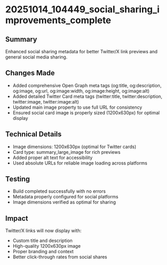 # 20251014_104449_social_sharing_improvements_complete

## Summary
Enhanced social sharing metadata for better Twitter/X link previews and general social media sharing.

## Changes Made
- Added comprehensive Open Graph meta tags (og:title, og:description, og:image, og:url, og:image:width, og:image:height, og:image:alt)
- Added detailed Twitter Card meta tags (twitter:title, twitter:description, twitter:image, twitter:image:alt)
- Updated main image property to use full URL for consistency
- Ensured social card image is properly sized (1200x630px) for optimal display

## Technical Details
- Image dimensions: 1200x630px (optimal for Twitter cards)
- Card type: summary_large_image for rich previews
- Added proper alt text for accessibility
- Used absolute URLs for reliable image loading across platforms

## Testing
- Build completed successfully with no errors
- Metadata properly configured for social platforms
- Image dimensions verified as optimal for sharing

## Impact
Twitter/X links will now display with:
- Custom title and description
- High-quality 1200x630px image
- Proper branding and context
- Better click-through rates from social shares

